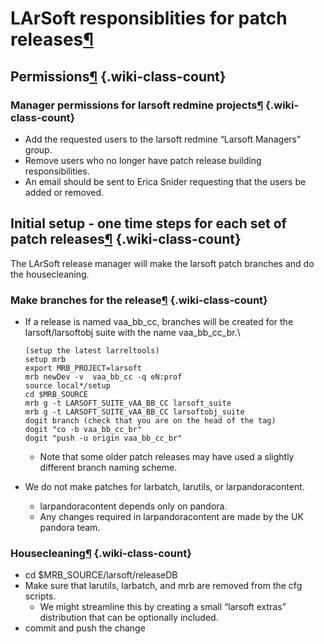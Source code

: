 LArSoft responsiblities for patch releases[¶](#LArSoft-responsiblities-for-patch-releases)
==========================================================================================


Permissions[¶](#Permissions) {.wiki-class-count}
----------------------------


### Manager permissions for larsoft redmine projects[¶](#Manager-permissions-for-larsoft-redmine-projects) {.wiki-class-count}

-   Add the requested users to the larsoft redmine “Larsoft Managers” group.
-   Remove users who no longer have patch release building responsibilities.
-   An email should be sent to Erica Snider requesting that the users be added or removed.


Initial setup - one time steps for each set of patch releases[¶](#Initial-setup-one-time-steps-for-each-set-of-patch-releases) {.wiki-class-count}
------------------------------------------------------------------------------------------------------------------------------

The LArSoft release manager will make the larsoft patch branches and do the housecleaning.


### Make branches for the release[¶](#Make-branches-for-the-release) {.wiki-class-count}

-   If a release is named vaa\_bb\_cc, branches will be created for the larsoft/larsoftobj suite with the name vaa\_bb\_cc\_br.\

        (setup the latest larreltools)
        setup mrb
        export MRB_PROJECT=larsoft
        mrb newDev -v  vaa_bb_cc -q eN:prof 
        source local*/setup
        cd $MRB_SOURCE
        mrb g -t LARSOFT_SUITE_vAA_BB_CC larsoft_suite
        mrb g -t LARSOFT_SUITE_vAA_BB_CC larsoftobj_suite
        dogit branch (check that you are on the head of the tag)
        dogit "co -b vaa_bb_cc_br" 
        dogit "push -u origin vaa_bb_cc_br" 

    -   Note that some older patch releases may have used a slightly different branch naming scheme.
-   We do not make patches for larbatch, larutils, or larpandoracontent.
    -   larpandoracontent depends only on pandora.
    -   Any changes required in larpandoracontent are made by the UK pandora team.


### Housecleaning[¶](#Housecleaning) {.wiki-class-count}

-   cd \$MRB\_SOURCE/larsoft/releaseDB
-   Make sure that larutils, larbatch, and mrb are removed from the cfg scripts.
    -   We might streamline this by creating a small “larsoft extras” distribution that can be optionally included.
-   commit and push the change
